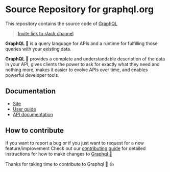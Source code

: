 # Source Repository for graphql.org

This repository contains the source code of [GraphQL](https://graphql.org)
> [Invite link to slack channel](https://graphql-slack.herokuapp.com/)

**GraphQL 🎉** is a query language for APIs and a runtime for fulfilling those queries with your existing data.

**GraphQL 🎉** provides a complete and understandable description of the data in your API, gives clients the power to ask for exactly what they need and nothing more, makes it easier to evolve APIs over time, and enables powerful developer tools.

## Documentation
- [Site](https://graphql.org/)
- [User guide](https://graphql.org/code/)
- [API documentation](https://graphql.org/learn/)

## How to contribute
If you want to report a bug or if you just want to request for a new feature/improvement Check out our [contributing guide](./CONTRIBUTING.md) for detailed instructions for how to make changes to [Graphql 🎉](https://graphql.org/)

Thanks for taking time to contribute to Graphql 🎉 👍
